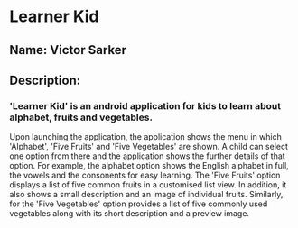 # Learner Kid
## Name: Victor Sarker

## Description: 
### 'Learner Kid' is an android application for kids to learn about alphabet, fruits and vegetables.


Upon launching the application, the application shows the menu in which 'Alphabet',
'Five Fruits' and 'Five Vegetables' are shown. A child can select one option from there
and the application shows the further details of that option. For example, the alphabet
option shows the English alphabet in full, the vowels and the consonents for easy learning.
The 'Five Fruits' option displays a list of five common fruits in a customised list view.
In addition, it also shows a small description and an image of individual fruits.
Similarly, for the 'Five Vegetables' option provides a list of five commonly used
vegetables along with its short description and a preview image.

